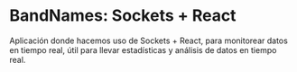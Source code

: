 # BandNames: Sockets + React
Aplicación donde hacemos uso de Sockets + React, para monitorear datos en tiempo real, útil para llevar estadísticas y análisis de datos en tiempo real.

